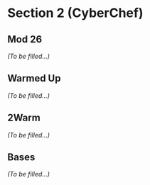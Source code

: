 # Section 2 (CyberChef)
## Mod 26
_(To be filled...)_


## Warmed Up
_(To be filled...)_


## 2Warm
_(To be filled...)_


## Bases
_(To be filled...)_

